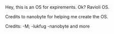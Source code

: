 Hey, this is an OS for expirements. Ok? Ravioli OS.

Credits to nanobyte for helping me create the OS.

Credits:
-M;
-lukfug
-nanobyte
and more

